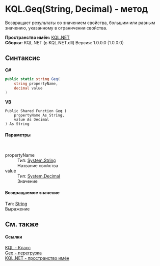 # KQL.Geq(String, Decimal) - метод
 

Возвращает результаты со значением свойства, большим или равным значению, указанному в ограничении свойства.

**Пространство имён:**&nbsp;<a href="3C471DD0">KQL.NET</a><br />**Сборка:**&nbsp;KQL.NET (в KQL.NET.dll) Версия: 1.0.0.0 (1.0.0.0)

## Синтаксис

**C#**<br />
``` C#
public static string Geq(
	string propertyName,
	decimal value
)
```

**VB**<br />
``` VB
Public Shared Function Geq ( 
	propertyName As String,
	value As Decimal
) As String
```


#### Параметры
&nbsp;<dl><dt>propertyName</dt><dd>Тип:&nbsp;<a href="http://msdn2.microsoft.com/ru-ru/library/s1wwdcbf" target="_blank">System.String</a><br />Название свойства</dd><dt>value</dt><dd>Тип:&nbsp;<a href="http://msdn2.microsoft.com/ru-ru/library/1k2e8atx" target="_blank">System.Decimal</a><br />Значение</dd></dl>

#### Возвращаемое значение
Тип:&nbsp;<a href="http://msdn2.microsoft.com/ru-ru/library/s1wwdcbf" target="_blank">String</a><br />Выражение

## См. также


#### Ссылки
<a href="A04103EA">KQL - Класс</a><br /><a href="34B520E4">Geq - перегрузка</a><br /><a href="3C471DD0">KQL.NET - пространство имён</a><br />